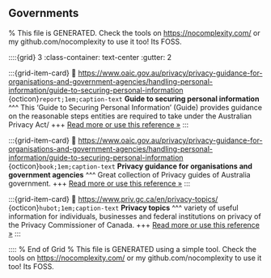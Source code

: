 ## Governments  

% This file is GENERATED. Check the tools on https://nocomplexity.com/ or my github.com/nocomplexity to use it too! Its FOSS. 

::::{grid} 3
:class-container: text-center
:gutter: 2

:::{grid-item-card}
:link: https://www.oaic.gov.au/privacy/privacy-guidance-for-organisations-and-government-agencies/handling-personal-information/guide-to-securing-personal-information 
{octicon}`report;1em;caption-text` **Guide to securing personal information**
^^^
This ‘Guide to Securing Personal Information’ (Guide) provides guidance on the reasonable steps entities are required to take under the Australian Privacy Act/
+++
[Read more or use this reference »](https://www.oaic.gov.au/privacy/privacy-guidance-for-organisations-and-government-agencies/handling-personal-information/guide-to-securing-personal-information)
:::


:::{grid-item-card}
:link: https://www.oaic.gov.au/privacy/privacy-guidance-for-organisations-and-government-agencies/handling-personal-information/guide-to-securing-personal-information 
{octicon}`book;1em;caption-text` **Privacy guidance for organisations and government agencies**
^^^
Great collection of Privacy guides of Australia government.
+++
[Read more or use this reference »](https://www.oaic.gov.au/privacy/privacy-guidance-for-organisations-and-government-agencies/handling-personal-information/guide-to-securing-personal-information)
:::


:::{grid-item-card}
:link: https://www.priv.gc.ca/en/privacy-topics/ 
{octicon}`hubot;1em;caption-text` **Privacy topics**
^^^
variety of useful information for individuals, businesses and federal institutions on privacy of the Privacy Commissioner of Canada.
+++
[Read more or use this reference »](https://www.priv.gc.ca/en/privacy-topics/)
:::


:::: 
 % End of Grid 
% This file is GENERATED using a simple tool. Check the tools on https://nocomplexity.com/ or my github.com/nocomplexity to use it too! Its FOSS. 

